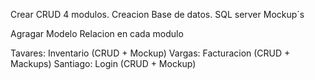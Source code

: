 Crear CRUD 4 modulos.
Creacion Base de datos.
SQL server
Mockup´s

Agragar Modelo Relacion en cada modulo 

Tavares: Inventario (CRUD + Mockup)
Vargas: Facturacion (CRUD + Mackups)
Santiago: Login (CRUD + Mockup)